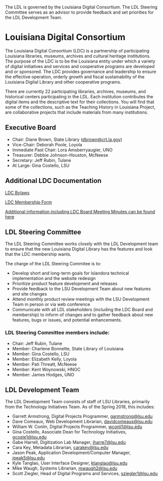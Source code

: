 The LDL is governed by the Louisiana Digital Consortium. The LDL Steering Committee serves as an advisor to provide feedback and set priorities for the LDL Development Team.

# Louisiana Digital Consortium
The Louisiana Digital Consortium (LDC) is a partnership of participating Louisiana libraries, museums, archives and cultural heritage institutions. The purpose of the LDC is to be the Louisiana entity under which a variety of digital initiatives and services and cooperative programs are developed and or sponsored. The LDC provides governance and leadership to ensure the effective operation, orderly growth and fiscal sustainability of the Louisiana Digital Library and other cooperative programs.

There are currently 22 participating libraries, archives, museums, and historical centers participating in the LDL. Each institution contributes the digital items and the descriptive text for their collections. You will find that some of the collections, such as the Teaching History in Louisiana Project, are collaborative projects that include materials from many institutions.
## Executive Board
* Chair: Diane Brown, State Library (dbrown@crt.la.gov)
* Vice-Chair: Deborah Poole, Loyola
* Immediate Past Chair: Lora Amsberryaugier, UNO
* Treasurer: Debbie Johnson-Houston, McNeese
* Secretary: Jeff Rubin, Tulane
* At Large: Gina Costello, LSU

## Additional LDC Documentation
[LDC Bylaws](https://s3-us-west-2.amazonaws.com/ldc-documents/LDC_Bylaws_rev20151112.pdf)

[LDC Membership Form](https://s3-us-west-2.amazonaws.com/ldc-documents/LDC_membership_form2016.pdf)

[Additional information including LDC Board Meeting Minutes can be found here](http://louisianadigitallibrary.org/#about-ldc)

## LDL Steering Committee
The LDL Steering Committee works closely with the LDL Development team to ensure that the new Louisiana Digital Library has the features and look that the LDC membership wants.

The charge of the LDL Steering Commitee is to:

* Develop short and long-term goals for Islandora technical implementation and the website redesign
* Prioritize product feature development and releases
* Provide feedback to the LSU Development Team about new features and site changes
* Attend monthly product review meetings with the LSU Development Team in person or via web conference
* Communicate with all LDL stakeholders (including the LDC Board and membership) to inform of changes and to gather feedback about new features, bugs or issues, and potential enhancements.

### LDL Steering Committee members include:

* Chair: Jeff Rubin, Tulane
* Member: Charlene Bonnette, State Library of Louisiana
* Member: Gina Costello, LSU
* Member: Elizabeth Kelly, Loyola
* Member: Pati Threatt, McNeese
* Member: Kent Woynowski, HNOC
* Member: James Hodges, UNO

## LDL Development Team

The LDL Development Team consists of staff of LSU Libraries, primarily from the Technology Initiatives Team. As of the Spring 2018, this includes:

* Garrett Armstrong, Digital Projects Programmer, garmstrong@lsu.edu
* Dave Comeaux, Web Development Librarian, davidcomeaux@lsu.edu
* William W. Conlin, Digital Projects Programmer, wconli1@lsu.edu
* Gina Costello, Associate Dean for Technology Initiatives, gcoste1@lsu.edu
* Gabe Harrell, Digitization Lab Manager, jharre7@lsu.edu
* Cara Key, Metadata Librarian, carakey@lsu.edu
* Jason Peak, Application Development/Computer Manager, jpeak5@lsu.edu
* Kyle Tanglao, User Interface Designer, ktanglao@lsu.edu
* Mike Waugh, Systems Librarian, mwaugh2@lsu.edu
* Scott Ziegler, Head of Digital Programs and Services, sziegler1@lsu.edu


